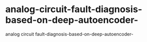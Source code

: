 # analog-circuit-fault-diagnosis-based-on-deep-autoencoder-
analog circuit fault-diagnosis-based-on-deep-autoencoder-
